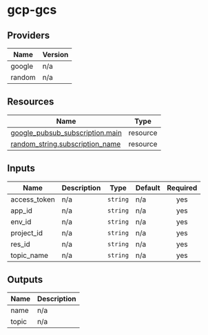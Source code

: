 # gcp-gcs
<!-- BEGIN_TF_DOCS -->


## Providers

| Name | Version |
|------|---------|
| google | n/a |
| random | n/a |

## Resources

| Name | Type |
|------|------|
| [google_pubsub_subscription.main](https://registry.terraform.io/providers/hashicorp/google/latest/docs/resources/pubsub_subscription) | resource |
| [random_string.subscription_name](https://registry.terraform.io/providers/hashicorp/random/latest/docs/resources/string) | resource |

## Inputs

| Name | Description | Type | Default | Required |
|------|-------------|------|---------|:--------:|
| access\_token | n/a | `string` | n/a | yes |
| app\_id | n/a | `string` | n/a | yes |
| env\_id | n/a | `string` | n/a | yes |
| project\_id | n/a | `string` | n/a | yes |
| res\_id | n/a | `string` | n/a | yes |
| topic\_name | n/a | `string` | n/a | yes |

## Outputs

| Name | Description |
|------|-------------|
| name | n/a |
| topic | n/a |
<!-- END_TF_DOCS -->